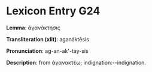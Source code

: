 # Lexicon Entry G24

**Lemma**: ἀγανάκτησις

**Transliteration (xlit)**: aganáktēsis

**Pronunciation**: ag-an-ak'-tay-sis

**Description**:
from ἀγανακτέω; indignation:--indignation.
